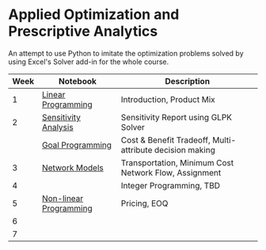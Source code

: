 # Applied Optimization and Prescriptive Analytics
An attempt to use Python to imitate the optimization problems solved by using Excel's Solver add-in for the whole course.


| Week | Notebook | Description |
|---|---|---|
| 1 | [Linear Programming](./01%20Linear%20Programming.ipynb) | Introduction, Product Mix |
| 2 | [Sensitivity Analysis](./02%20Sensitivity%20Analysis.ipynb) | Sensitivity Report using GLPK Solver |
|   | [Goal Programming](./02-2%20Goal%20Programming.ipynb) | Cost & Benefit Tradeoff, Multi-attribute decision making |
| 3 | [Network Models](./03%20Network%20Models.ipynb)| Transportation, Minimum Cost Network Flow, Assignment |
| 4 | | Integer Programming, TBD|
| 5 | [Non-linear Programming](./05%20Non-linear-programming.ipynb) | Pricing, EOQ |
| 6 | | |
| 7 | | |